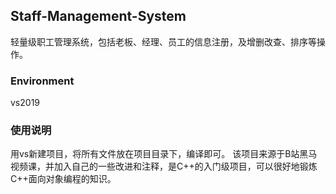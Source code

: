 ##  Staff-Management-System
轻量级职工管理系统，包括老板、经理、员工的信息注册，及增删改查、排序等操作。

### Environment 
vs2019

### 使用说明
用vs新建项目，将所有文件放在项目目录下，编译即可。
该项目来源于B站黑马视频课，并加入自己的一些改进和注释，是C++的入门级项目，可以很好地锻炼C++面向对象编程的知识。
